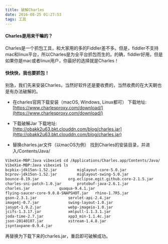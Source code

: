 ```yaml
---
title: 破解Charles
date: 2016-08-25 01:27:53
tags: 工具
---
```

#### Charles是用来干嘛的？
Charles是一个抓包工具，和大家用的多的Fiddler差不多。但是，fiddler不支持mac和linux平台，所以Charles是为全平台抓包而生的。的确，fiddler好用，但是如果你是mac或者linux用户，你最好的选择就是Charles！

#### 快快快，我也要抓包！
别急，我们先来安装Charles，当然好软件还是要收费的，当然收费的在大天朝也是有办法破解的。
<!-- more -->
* 在charles官网下载安装（macOS, Windows, Linux都可）
下载地址: [https://www.charlesproxy.com/download/](https://www.charlesproxy.com/download/)

* 下载破解Jar
下载地址: [http://obakk2u63.bkt.clouddn.com/blog/charles.jar](http://obakk2u63.bkt.clouddn.com/blog/charles.jar)

* 替换charles.jar文件（以macOS为例）
找到Charles的安装目录，并进入/Contents/Java/
``` bash
VibeXie-MBP:Java vibexie$ cd /Applications/Charles.app/Contents/Java/
VibeXie-MBP:Java vibexie$ ls
bcpkix-jdk15on-1.52.jar			miglayout-core-5.0.jar
bcprov-jdk15on-1.52.jar			miglayout-swing-5.0.jar
bounce-0.19.jar				org.eclipse.egit.github.core-2.1.5.jar
charles-sni-patch-1.0.jar		protobuf-java-2.6.1.jar
charles.jar				quaqua-9.4.1.jar
flying-saucer-core-9.0.8-SNAPSHOT.jar	rhino-1.7R5.jar
gson-2.3.1.jar				servlet-api-2.4.jar
image4j-0.7.jar				swing-layout-1.0.jar
jasypt-1.9.2.jar			webp-imageio-1.0.jar
jcifs-1.3.17.jar			xmlpull-1.1.3.1.jar
joda-time-2.7.jar			xpp3_min-1.1.4c.jar
json-20140107.jar			xstream-1.4.8.jar
jsyntaxpane-0.9.4.jar
```
再替换为下载下来的charles.jar，重启即可破解成功。


